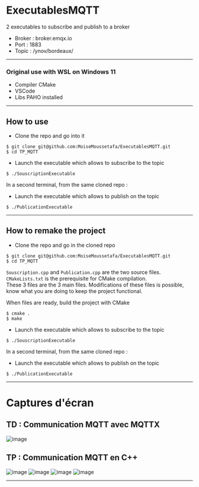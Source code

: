 # ExecutablesMQTT
2 executables to subscribe and publish to a broker   
- Broker : broker.emqx.io  
- Port : 1883   
- Topic : /ynov/bordeaux/  

---

### Original use with WSL on Windows 11
- Compiler CMake
- VSCode
- Libs PAHO installed 

---

## How to use
- Clone the repo and go into it
```
$ git clone git@github.com:MoiseMoussetafa/ExecutablesMQTT.git
$ cd TP_MQTT
```
- Launch the executable which allows to subscribe to the topic
```
$ ./SouscriptionExecutable
```
In a second terminal, from the same cloned repo :
- Launch the executable which allows to publish on the topic
```
$ ./PublicationExecutable
```

---

## How to remake the project 

- Clone the repo and go in the cloned repo
```
$ git clone git@github.com:MoiseMoussetafa/ExecutablesMQTT.git
$ cd TP_MQTT
```
`Souscription.cpp` and `Publication.cpp` are the two source files.   
`CMakeLists.txt` is the prerequisite for CMake compilation.   
These 3 files are the 3 main files. Modifications of these files is possible, know what you are doing to keep the project functional.   

When files are ready, build the project with CMake
```
$ cmake .
$ make
```
- Launch the executable which allows to subscribe to the topic
```
$ ./SouscriptionExecutable
```
In a second terminal, from the same cloned repo :
- Launch the executable which allows to publish on the topic
```
$ ./PublicationExecutable
```

---
# Captures d'écran 

## TD : Communication MQTT avec MQTTX

![image](https://user-images.githubusercontent.com/72506988/232084245-290694d2-ea1c-464c-b5a0-687d21ce60d1.png)

## TP : Communication MQTT en C++

![image](https://user-images.githubusercontent.com/72506988/232091829-f4d00730-3da1-4a91-a506-5bfe566c15a6.png)
![image](https://user-images.githubusercontent.com/72506988/232089558-b1339202-4cda-40c1-9781-e37f1e154d65.png)
![image](https://user-images.githubusercontent.com/72506988/232090703-b4f1af52-3511-48ef-b14e-bae2c0ddb765.png)
![image](https://user-images.githubusercontent.com/72506988/232090774-cb71f0bf-8fd5-4d67-8955-b7ad0bae65ec.png)


--- 
